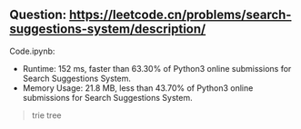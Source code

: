 ## Question: https://leetcode.cn/problems/search-suggestions-system/description/

Code.ipynb:
* Runtime: 152 ms, faster than 63.30% of Python3 online submissions for Search Suggestions System.
* Memory Usage: 21.8 MB, less than 43.70% of Python3 online submissions for Search Suggestions System.
> trie tree
